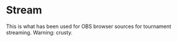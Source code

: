 # Stream

This is what has been used for OBS browser sources for tournament streaming.
Warning: crusty.